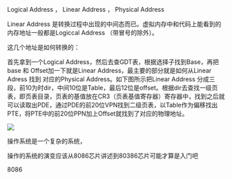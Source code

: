 Logical Address ， Linear Address ， Physical Address

Linear Address 是转换过程中出现的中间态而已。虚拟内存中和代码上能看到的内存地址一般都是Logiccal Address （带冒号的除外）。

这几个地址是如何转换的：

首先拿到一个Logical Address，然后去查GDT表，根据选择子找到Base，再把base 和 Offset加一下就是Linear Address，最主要的部分就是如何从Linear Adress 找到 对应的Physical Address。如下图所示把Linear Address 分成三段，前10为时dir，中间10位是Table，最后12位是offset。根据dir去查找一级页表，即页表目录，页表的基值放在CR3（页表基值寄存器）寄存器中，找到之后就可以读取出PDE，通过PDE的前20位VPN找到二级页表，以Table作为偏移找出PTE，将PTE中的前20位PPN加上Offset就找到了对应的物理地址。

![](../../image/address\-translation/L\-L\-P\-Address.jpg)

操作系统是一个复杂的系统，

操作的系统的演变应该从8086芯片讲述到80386芯片可能才算是入门吧

8086


